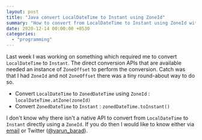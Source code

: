 ```yaml
---
layout: post
title: "Java convert LocalDateTime to Instant using ZoneId"
summary: "How to convert from LocalDateTime to Instant using ZoneId without ZoneOffset in Java 8 Time APIs"
date: 2020-12-14 00:00:00 +0530
categories:
  - "programming"
---
```


Last week I was working on something which required me to convert `LocalDateTime` to `Instant`. The direct conversion APIs that are available needed an instance of `ZoneOffset` to perform the conversion. Catch was that I had `ZoneId` and not `ZoneOffset` there was a tiny round-about way to do so.

- Convert `LocalDateTime` to `ZonedDateTime` using `ZoneId` : `localDateTime.atZone(zoneId)`
- Convert `ZonedDateTime` to `Instant` : `zonedDateTime.toInstant()`
  
I don't know why there isn't a native API to convert from `LocalDateTime` to `Instant` directly using a `ZoneId`. If you do then I would like to know either via [email](mailto:contact@varunbarad.com) or Twitter ([@varun_barad](https://twitter.com/varun_barad)).
